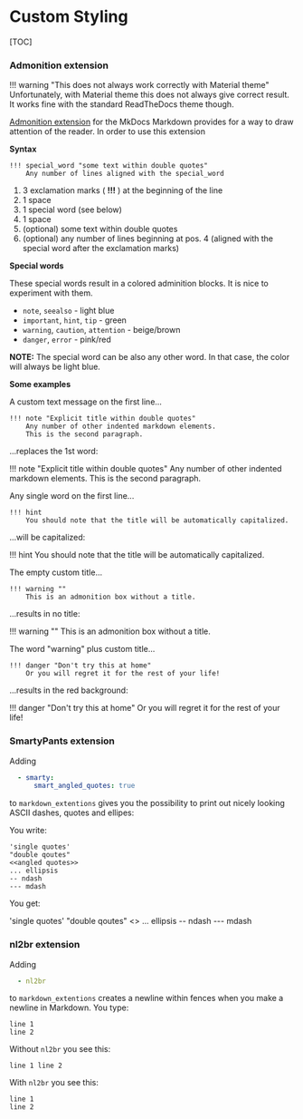 # Custom Styling

[TOC]

### Admonition extension

!!! warning "This does not always work correctly with Material theme"
    Unfortunately, with Material theme this does not always give correct result. It works fine with the standard ReadTheDocs theme though.

[Admonition extension](https://pythonhosted.org/Markdown/extensions/admonition.html) for the MkDocs Markdown provides for a way to draw attention of the reader. In order to use this extension

**Syntax**

```none
!!! special_word "some text within double quotes"
    Any number of lines aligned with the special_word
```

1. 3 exclamation marks ( **!!!** ) at the beginning of the line
2. 1 space
3. 1 special word (see below)
4. 1 space
5. (optional) some text within double quotes
6. (optional) any number of lines beginning at pos. 4 (aligned with the special word after the exclamation marks)

**Special words**

These special words result in a colored adminition blocks. It is nice to experiment with them.

* `note`, `seealso` - light blue
* `important`, `hint`, `tip` - green
* `warning`, `caution`, `attention` - beige/brown
* `danger`, `error` - pink/red

**NOTE:** The special word can be also any other word. In that case, the color will always be light blue.

**Some examples**

A custom text message on the first line...

```none
!!! note "Explicit title within double quotes"
    Any number of other indented markdown elements.
    This is the second paragraph.
```

...replaces the 1st word:

!!! note "Explicit title within double quotes"
    Any number of other indented markdown elements.
    This is the second paragraph.

Any single word on the first line...

```none
!!! hint
    You should note that the title will be automatically capitalized.
```

...will be capitalized:

!!! hint
    You should note that the title will be automatically capitalized.

The empty custom title...

```none
!!! warning ""
    This is an admonition box without a title.
```

...results in no title:

!!! warning ""
    This is an admonition box without a title.

The word "warning" plus custom title...

```none
!!! danger "Don't try this at home"
    Or you will regret it for the rest of your life!
```

...results in the red background:

!!! danger "Don't try this at home"
    Or you will regret it for the rest of your life!

### SmartyPants extension

Adding

```yaml
  - smarty:
      smart_angled_quotes: true
```

to `markdown_extentions` gives you the possibility to print out nicely looking ASCII dashes, quotes and ellipes:

You write:

```none
'single quotes'
"double qoutes"
<<angled quotes>>
... ellipsis
-- ndash
--- mdash
```

You get:

'single quotes'
"double qoutes"
<<angled quotes>>
... ellipsis
-- ndash
--- mdash

### nl2br extension

Adding

```yaml
  - nl2br
```

to `markdown_extentions` creates a newline within fences when you make a newline in Markdown. You type:

```none
line 1
line 2
```

Without `nl2br` you see this:

```none
line 1 line 2
```

With `nl2br` you see this:

```none
line 1
line 2
```
